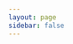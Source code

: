 ```yaml
---
layout: page
sidebar: false
---
```


<script setup>
import ThreeDView from '../.vitepress/theme/views/3d/index.vue';

</script>

<ThreeDView />